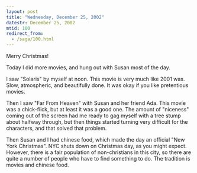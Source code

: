 ```yaml
---
layout: post
title: "Wednesday, December 25, 2002"
datestr: December 25, 2002
mtid: 100
redirect_from:
  - /saga/100.html
---
```


Merry Christmas!

Today I did more movies, and hung out with Susan most of the day.

I saw &quot;Solaris&quot; by myself at noon. This movie is very much like 2001
was. Slow, atmospheric, and beautifully done. It was okay if you like pretentious
movies.

Then I saw &quot;Far From Heaven&quot; with Susan and her friend Ada. This
movie was a chick-flick, but at least it was a good one. The amount of &quot;niceness&quot;
coming out of the screen had me ready to gag myself with a tree stump about
halfway through, but then things started turning very difficult for the characters,
and that solved that problem.

Then Susan and I had chinese food, which made the day an official &quot;New
York Christmas&quot;. NYC shuts down on Christmas day, as you might expect.
However, there is a fair population of non-christians in this city, so there
are quite a number of people who have to find something to do. The tradition
is movies and chinese food.

